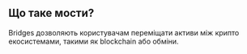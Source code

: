 ## Що таке мости?

Bridges дозволяють користувачам переміщати активи між крипто екосистемами, такими як blockchain або обміни.